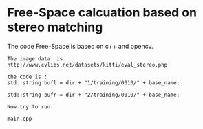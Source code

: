 # Free-Space  calcuation based on stereo matching

The code Free-Space is based on c++ and opencv.

```
The image data  is  http://www.cvlibs.net/datasets/kitti/eval_stereo.php

the code is : 
std::string bufl = dir + "1/training/0010/" + base_name;

std::string bufr = dir + "2/training/0010/" + base_name;
```

```
Now try to run:

main.cpp
```